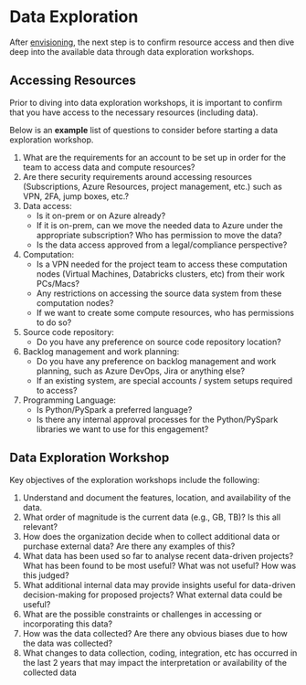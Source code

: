 # Data Exploration

After [envisioning](./ml-problem-formulation-envisioning.md), the next step is to confirm resource access and then dive deep into the available data through data exploration workshops.

## Accessing Resources

Prior to diving into data exploration workshops, it is important to confirm that you have access to the necessary resources (including data).

Below is an **example** list of questions to consider before starting a data exploration workshop.

1. What are the requirements for an account to be set up in order for the team to access data and compute resources?
2. Are there security requirements around accessing resources (Subscriptions, Azure Resources, project management, etc.) such as VPN, 2FA, jump boxes, etc.?
3. Data access:
    * Is it on-prem or on Azure already?
    * If it is on-prem, can we move the needed data to Azure under the appropriate subscription? Who has permission to move the data?
    * Is the data access approved from a legal/compliance perspective?
4. Computation:
    * Is a VPN needed for the project team to access these computation nodes (Virtual Machines, Databricks clusters, etc) from their work PCs/Macs?
    * Any restrictions on accessing the source data system from these computation nodes?
    * If we want to create some compute resources, who has permissions to do so?
5. Source code repository:
    * Do you have any preference on source code repository location?
6. Backlog management and work planning:
    * Do you have any preference on backlog management and work planning, such as Azure DevOps, Jira or anything else?
    * If an existing system, are special accounts / system setups required to access?
7. Programming Language:
    * Is Python/PySpark a preferred language?
    * Is there any internal approval processes for the Python/PySpark libraries we want to use for this engagement?

## Data Exploration Workshop

Key objectives of the exploration workshops include the following:

1. Understand and document the features, location, and availability of the data.
2. What order of magnitude is the current data (e.g., GB, TB)? Is this all relevant?
3. How does the organization decide when to collect additional data or purchase external data? Are there any examples of this?
4. What data has been used so far to analyse recent data-driven projects? What has been found to be most useful? What was not useful? How was this judged?
5. What additional internal data may provide insights useful for data-driven decision-making for proposed projects? What external data could be useful?
6. What are the possible constraints or challenges in accessing or incorporating this data?
7. How was the data collected? Are there any obvious biases due to how the data was collected?
8. What changes to data collection, coding, integration, etc has occurred in the last 2 years that may impact the interpretation or availability of the collected data
